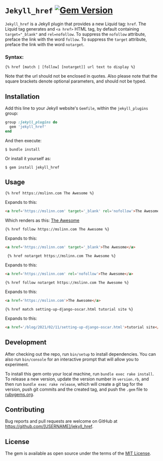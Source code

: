 `Jekyll_href`
[![Gem Version](https://badge.fury.io/rb/jekyll_href.svg)](https://badge.fury.io/rb/jekyll_href)
===========

`Jekyll_href` is a Jekyll plugin that provides a new Liquid tag: `href`.
The Liquid tag generates and `<a href>` HTML tag, by default containing `target="_blank"` and `rel=nofollow`.
To suppress the `nofollow` attribute, preface the link with the word `follow`.
To suppress the `target` attribute, preface the link with the word `notarget`.


### Syntax:
```
{% href [match | [follow] [notarget]] url text to display %}
```
Note that the url should not be enclosed in quotes.
Also please note that the square brackets denote optional parameters, and should not be typed.


## Installation

Add this line to your Jekyll website's `Gemfile`, within the `jekyll_plugins` group:

```ruby
group :jekyll_plugins do
  gem 'jekyll_href'
end
```

And then execute:

    $ bundle install

Or install it yourself as:

    $ gem install jekyll_href

## Usage

```
{% href https://mslinn.com The Awesome %}
```

Expands to this:
```html
<a href='https://mslinn.com' target='_blank' rel='nofollow'>The Awesome</a>
```

Which renders as this: <a href='https://mslinn.com' target='_blank' rel='nofollow'>The Awesome</a>


```
{% href follow https://mslinn.com The Awesome %}
```

Expands to this:
```html
<a href='https://mslinn.com' target='_blank'>The Awesome</a>
```


```
 {% href notarget https://mslinn.com The Awesome %}
```

Expands to this:
```html
<a href='https://mslinn.com' rel='nofollow'>The Awesome</a>
```


```
{% href follow notarget https://mslinn.com The Awesome %}
```

Expands to this:
```html
<a href='https://mslinn.com'>The Awesome</a>
```

```
{% href match setting-up-django-oscar.html tutorial site %}
```

Expands to this:
```html
<a href='/blog/2021/02/11/setting-up-django-oscar.html'>tutorial site</a>
```


## Development

After checking out the repo, run `bin/setup` to install dependencies. You can also run `bin/console` for an interactive prompt that will allow you to experiment.

To install this gem onto your local machine, run `bundle exec rake install`. To release a new version, update the version number in `version.rb`, and then run `bundle exec rake release`, which will create a git tag for the version, push git commits and the created tag, and push the `.gem` file to [rubygems.org](https://rubygems.org).


## Contributing

Bug reports and pull requests are welcome on GitHub at https://github.com/[USERNAME]/jekyll_href.


## License

The gem is available as open source under the terms of the [MIT License](https://opensource.org/licenses/MIT).
